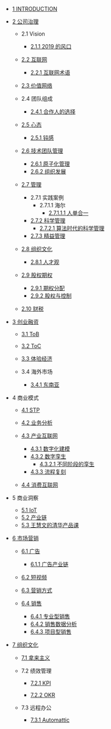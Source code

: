   - [1 INTRODUCTION](/INTRODUCTION.md)
  - [2 公司治理](/公司治理/README.md)
    - 2.1 Vision
      - [2.1.1 2019 的风口](/公司治理/Vision/2019%20的风口.md)
    - [2.2 互联网](/公司治理/互联网/README.md)
      - [2.2.1 互联网术语](/公司治理/互联网/互联网术语.md)
    - [2.3 价值网络](/公司治理/价值网络/README.md)
      
    - 2.4 团队组成
      - [2.4.1 合作人的选择](/公司治理/团队组成/合作人的选择.md)
    - [2.5 心态](/公司治理/心态/README.md)
      - [2.5.1 钝感](/公司治理/心态/钝感.md)
    - [2.6 技术团队管理](/公司治理/技术团队管理/README.md)
      - [2.6.1 原子化管理](/公司治理/技术团队管理/原子化管理.md)
      - [2.6.2 组织发展](/公司治理/技术团队管理/组织发展.md)
    - [2.7 管理](/公司治理/管理/README.md)
      - 2.7.1 实践案例
        - 2.7.1.1 海尔
          - [2.7.1.1.1 人单合一](/公司治理/管理/实践案例/海尔/人单合一.md)
      - [2.7.2 科学管理](/公司治理/管理/科学管理/README.md)
        - [2.7.2.1 算法时代的科学管理](/公司治理/管理/科学管理/算法时代的科学管理.md)
      - [2.7.3 精益管理](/公司治理/管理/精益管理/README.md)
        
    - [2.8 组织文化](/公司治理/组织文化/README.md)
      - [2.8.1 人才观](/公司治理/组织文化/人才观.md)
    - [2.9 股权期权](/公司治理/股权期权/README.md)
      - [2.9.1 期权分配](/公司治理/股权期权/期权分配.md)
      - [2.9.2 股权与控制](/公司治理/股权期权/股权与控制/README.md)
        
    - [2.10 财税](/公司治理/财税/README.md)
      
  - [3 创业融资](/创业融资/README.md)
    - [3.1 ToB](/创业融资/ToB/README.md)
      
    - [3.2 ToC](/创业融资/ToC/README.md)
      
    - [3.3 体验经济](/创业融资/体验经济/README.md)
      
    - 3.4 海外市场
      - [3.4.1 东南亚](/创业融资/海外市场/东南亚.md)
  - 4 商业模式
    - [4.1 STP](/商业模式/STP/README.md)
      
    - [4.2 业务分析](/商业模式/业务分析/README.md)
      
    - [4.3 产业互联网](/商业模式/产业互联网/README.md)
      - [4.3.1 数字化建模](/商业模式/产业互联网/数字化建模.md)
      - [4.3.2 数字孪生](/商业模式/产业互联网/数字孪生/README.md)
        - [4.3.2.1 不同阶段的孪生](/商业模式/产业互联网/数字孪生/不同阶段的孪生.md)
      - [4.3.3 流程复刻](/商业模式/产业互联网/流程复刻.md)
    - [4.4 消费互联网](/商业模式/消费互联网/README.md)
      
  - 5 商业洞察
    - [5.1 IoT](/商业洞察/IoT.md)
    - [5.2 产业链](/商业洞察/产业链.md)
    - [5.3 王慧文的清华产品课](/商业洞察/王慧文的清华产品课.md)
  - [6 市场营销](/市场营销/README.md)
    - [6.1 广告](/市场营销/广告/README.md)
      - [6.1.1 广告产业链](/市场营销/广告/广告产业链.md)
    - [6.2 短视频](/市场营销/短视频/README.md)
      
    - [6.3 营销方式](/市场营销/营销方式.md)
    - [6.4 销售](/市场营销/销售/README.md)
      - [6.4.1 专业型销售](/市场营销/销售/专业型销售.md)
      - [6.4.2 销售数据分析](/市场营销/销售/销售数据分析.md)
      - [6.4.3 项目型销售](/市场营销/销售/项目型销售.md)
  - [7 组织文化](/组织文化/README.md)
    - [7.1 拿来主义](/组织文化/拿来主义.md)
    - 7.2 绩效管理
      - [7.2.1 KPI](/组织文化/绩效管理/KPI/README.md)
        
      - [7.2.2 OKR](/组织文化/绩效管理/OKR/README.md)
        
    - 7.3 远程办公
      - [7.3.1 Automattic](/组织文化/远程办公/Automattic.md)